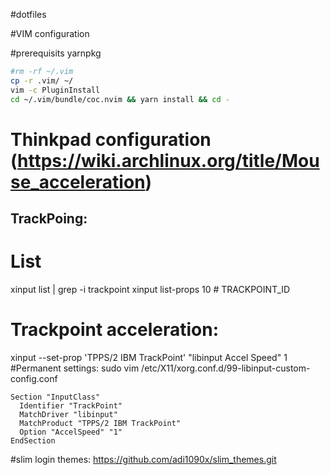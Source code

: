 #dotfiles

#VIM configuration

#prerequisits
yarnpkg

```bash
#rm -rf ~/.vim
cp -r .vim/ ~/
vim -c PluginInstall
cd ~/.vim/bundle/coc.nvim && yarn install && cd -
```


# Thinkpad configuration (https://wiki.archlinux.org/title/Mouse_acceleration)
## TrackPoing:
# List
xinput list | grep -i trackpoint
xinput list-props 10 # TRACKPOINT_ID
# Trackpoint acceleration:
xinput --set-prop 'TPPS/2 IBM TrackPoint' "libinput Accel Speed" 1
#Permanent settings:
sudo vim /etc/X11/xorg.conf.d/99-libinput-custom-config.conf
```
Section "InputClass"
  Identifier "TrackPoint"
  MatchDriver "libinput"
  MatchProduct "TPPS/2 IBM TrackPoint"
  Option "AccelSpeed" "1"
EndSection
```
#slim login themes:
https://github.com/adi1090x/slim_themes.git
